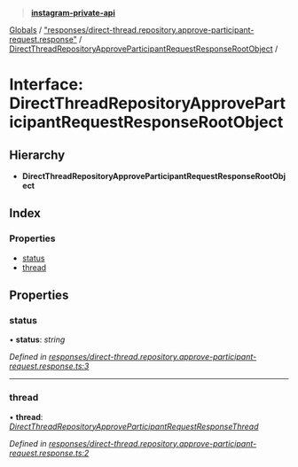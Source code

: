 > **[instagram-private-api](../README.md)**

[Globals](../globals.md) / ["responses/direct-thread.repository.approve-participant-request.response"](../modules/_responses_direct_thread_repository_approve_participant_request_response_.md) / [DirectThreadRepositoryApproveParticipantRequestResponseRootObject](_responses_direct_thread_repository_approve_participant_request_response_.directthreadrepositoryapproveparticipantrequestresponserootobject.md) /

# Interface: DirectThreadRepositoryApproveParticipantRequestResponseRootObject

## Hierarchy

* **DirectThreadRepositoryApproveParticipantRequestResponseRootObject**

## Index

### Properties

* [status](_responses_direct_thread_repository_approve_participant_request_response_.directthreadrepositoryapproveparticipantrequestresponserootobject.md#status)
* [thread](_responses_direct_thread_repository_approve_participant_request_response_.directthreadrepositoryapproveparticipantrequestresponserootobject.md#thread)

## Properties

###  status

• **status**: *string*

*Defined in [responses/direct-thread.repository.approve-participant-request.response.ts:3](https://github.com/Nerixyz/instagram-private-api/blob/e5037ee/src/responses/direct-thread.repository.approve-participant-request.response.ts#L3)*

___

###  thread

• **thread**: *[DirectThreadRepositoryApproveParticipantRequestResponseThread](_responses_direct_thread_repository_approve_participant_request_response_.directthreadrepositoryapproveparticipantrequestresponsethread.md)*

*Defined in [responses/direct-thread.repository.approve-participant-request.response.ts:2](https://github.com/Nerixyz/instagram-private-api/blob/e5037ee/src/responses/direct-thread.repository.approve-participant-request.response.ts#L2)*